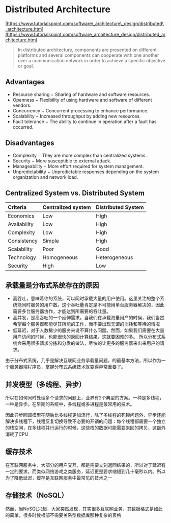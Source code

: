 # Distributed Architecture

[https://www.tutorialspoint.com/software\_architecture\_design/distributed\_architecture.htm](https://www.tutorialspoint.com/software_architecture_design/distributed_architecture.htm)

> In distributed architecture, components are presented on different platforms and several components can cooperate with one another over a communication network in order to achieve a specific objective or goal.

## Advantages

* Resource sharing − Sharing of hardware and software resources.
* Openness − Flexibility of using hardware and software of different vendors.
* Concurrency − Concurrent processing to enhance performance.
* Scalability − Increased throughput by adding new resources.
* Fault tolerance − The ability to continue in operation after a fault has occurred.

## Disadvantages

* Complexity − They are more complex than centralized systems.
* Security − More susceptible to external attack.
* Manageability − More effort required for system management.
* Unpredictability − Unpredictable responses depending on the system organization and network load.

## Centralized System vs. Distributed System

| Criteria | Centralized system | Distributed System |
| :--- | :--- | :--- |
| Economics | Low | High |
| Availability | Low | High |
| Complexity | Low | High |
| Consistency | Simple | High |
| Scalability | Poor | Good |
| Technology | Homogeneous | Heterogeneous |
| Security | High | Low |

## 承载量是分布式系统存在的原因

* 高吞吐，意味着你的系统，可以同时承载大量的用户使用。这里关注的整个系统能同时服务的用户数。这个吞吐量肯定是不可能用单台服务器解决的，因此需要多台服务器协作，才能达到所需要的吞吐量。
* 高并发，是高吞吐的一个延伸需求。当我们在承载海量用户的时候，我们当然希望每个服务器都能尽其所能的工作，而不要出现无谓的消耗和等待的情况
* 低延迟，对于人数稀少的服务来说不算什么问题。然而，如果我们需要在大量用户访问的时候，也能很快的返回计算结果，这就要困难的多。 所以分布式系统会采用很多请求分拣和分发的做法，尽快的让更多的服务器来出来用户的请求。

由于分布式系统，几乎是解决互联网业务承载量问题，的最基本方法，所以作为一个服务器端程序员，掌握分布式系统技术就变得异常重要了。

## 并发模型（多线程、异步）

所以在如何同时处理多个请求的问题上，业界有2个典型的方案。一种是多线程，一种是异步。在早期的系统中，多线程或多进程是最常用的技术。

因此异步回调模型在随后比多线程更加流行，除了多线程的死锁问题外，异步还能解决多线程下，线程反复切换导致不必要的开销的问题：每个线程都需要一个独立的栈空间，在多线程并行运行的时候，这些栈的数据可能需要来回的拷贝，这额外消耗了CPU

## 缓存技术

在互联网服务中，大部分的用户交互，都是需要立刻返回结果的，所以对于延迟有一定的要求。而类似网络游戏之类服务，延迟更是要求缩短到几十毫秒以内。所以为了降低延迟，缓存是互联网服务中最常见的技术之一

## 存储技术（NoSQL）

然而，当NoSQL兴起，大家突然发现，其实很多互联网业务，其数据格式是如此的简单，很多时候根部不需要关系型数据库那种复杂的表格

